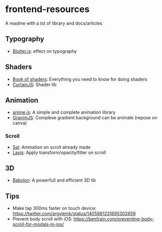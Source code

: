 # frontend-resources
A readme with a lot of library and docs/articles

## Typography

- [Blotter.js](https://blotter.js.org/): effect on typography 

## Shaders

- [Book of shaders](https://thebookofshaders.com/): Everything you need to know for doing shaders
- [CurtainJS](https://www.curtainsjs.com): Shader lib

## Animation

- [anime.js](https://github.com/juliangarnier/anime/): A simple and complete animation library
- [GranimJS](https://github.com/sarcadass/granim.js): Complexe gradient background can be animate (repose on canva)

### Scroll

-  [Sal](https://github.com/mciastek/sal): Animation on scroll already made
-  [Laxjs](https://github.com/alexfoxy/lax.js): Apply transform/opacity/filter on scroll

## 3D
- [Babylon](https://github.com/BabylonJS/Babylon.js): A powerfull and efficient 3D lib

## Tips

- Make tap 300ms faster on touch device: https://twitter.com/argyleink/status/1405881231695302659
- Prevent body scroll with iOS: https://benfrain.com/preventing-body-scroll-for-modals-in-ios/
